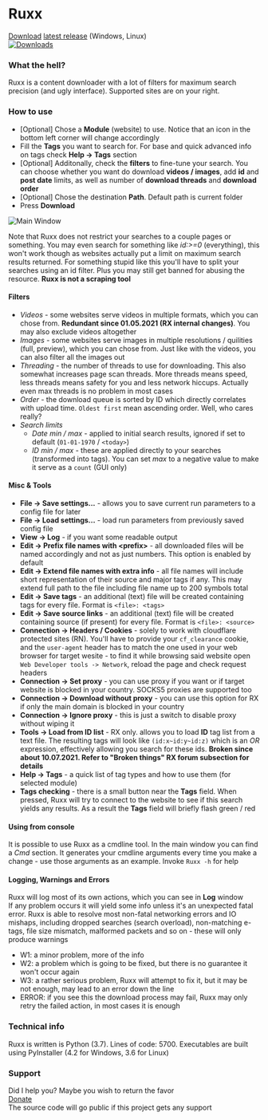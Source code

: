 # Ruxx
[Download](https://github.com/Trickerer01/Ruxx/releases/) [latest release](https://github.com/Trickerer01/Ruxx/releases/latest/) (Windows, Linux)  
[![Downloads](https://img.shields.io/github/downloads/Trickerer01/Ruxx/total?color=brightgreen&style=flat)](https://github.com/Trickerer01/Ruxx/releases/)

### What the hell?
Ruxx is a content downloader with a lot of filters for maximum search precision (and ugly interface). Supported sites are on your right.

### How to use
- \[Optional] Chose a **Module** (website) to use. Notice that an icon in the bottom left corner will change accordingly
- Fill the **Tags** you want to search for. For base and quick advanced info on tags check **Help -> Tags** section
- \[Optional] Additonally, check the **filters** to fine-tune your search. You can choose whether you want do download **videos / images**, add **id** and **post date** limits, as well as number of **download threads** and **download order**
- \[Optional] Chose the destination **Path**. Default path is current folder
- Press **Download**

![Main Window](https://user-images.githubusercontent.com/76029665/178128374-06f2d1fd-0cf0-40c3-ad6e-eb6a95e07ae7.JPG)

Note that Ruxx does not restrict your searches to a couple pages or something. You may even search for something like *id:>=0* (everything), this won't work though as websites actually put a limit on maximum search results returned. For something stupid like this you'll have to split your searches using an id filter. Plus you may still get banned for abusing the resource. **Ruxx is not a scraping tool**

#### Filters
- *Videos* - some websites serve videos in multiple formats, which you can chose from. **Redundant since 01.05.2021 (RX internal changes)**. You may also exclude videos altogether
- *Images* - some websites serve images in multiple resolutions / quilities (full, preview), which you can chose from. Just like with the videos, you can also filter all the images out
- *Threading* - the number of threads to use for downloading. This also somewhat increases page scan threads. More threads means speed, less threads means safety for you and less network hiccups. Actually even max threads is no problem in most cases
- *Order* - the download queue is sorted by ID which directly correlates with upload time. `Oldest first` mean ascending order. Well, who cares really?
- *Search limits*
  - *Date min / max* - applied to initial search results, ignored if set to default (`01-01-1970` / `<today>`)
  - *ID min / max* - these are applied directly to your searches (transformed into tags). You can set *max* to a negative value to make it serve as a `count` (GUI only)

#### Misc & Tools
- **File -> Save settings...** - allows you to save current run parameters to a config file for later
- **File -> Load settings...** - load run parameters from previously saved config file
- **View -> Log** - if you want some readable output
- **Edit -> Prefix file names with \<prefix>** - all downloaded files will be named accordingly and not as just numbers. This option is enabled by default
- **Edit -> Extend file names with extra info** - all file names will include short representation of their source and major tags if any. This may extend full path to the file including file name up to 200 symbols total
- **Edit -> Save tags** - an additional (text) file will be created containing tags for every file. Format is `<file>: <tags>`
- **Edit -> Save source links** - an additional (text) file will be created containing source (if present) for every file. Format is `<file>: <source>`
- **Connection -> Headers / Cookies** - solely to work with cloudflare protected sites (RN). You'll have to provide your `cf_clearance` cookie, and the `user-agent` header has to match the one used in your web browser for target wesite - to find it while browsing said website open `Web Developer tools -> Network`, reload the page and check request headers
- **Connection -> Set proxy** - you can use proxy if you want or if target website is blocked in your country. SOCKS5 proxies are supported too
- **Connection -> Download without proxy** - you can use this option for RX if only the main domain is blocked in your country
- **Connection -> Ignore proxy** - this is just a switch to disable proxy without wiping it
- **Tools -> Load from ID list** - RX only. allows you to load **ID** tag list from a text file. The resulting tags will look like `(id:x~id:y~id:z)` which is an *OR* expression, effectively allowing you search for these ids. **Broken since about 10.07.2021. Refer to "Broken things" RX forum subsection for details**
- **Help -> Tags** - a quick list of tag types and how to use them (for selected module)
- **Tags checking** - there is a small button near the **Tags** field. When pressed, Ruxx will try to connect to the website to see if this search yields any results. As a result the **Tags** field will briefly flash green / red

#### Using from console
It is possible to use Ruxx as a cmdline tool. In the main window you can find a *Cmd* section. It generates your cmdline arguments every time you make a change - use those arguments as an example. Invoke `Ruxx -h` for help

#### Logging, Warnings and Errors
Ruxx will log most of its own actions, which you can see in **Log** window  
If any problem occurs it will yield some info unless it's an unexpected fatal error. Ruxx is able to resolve most non-fatal networking errors and IO mishaps, including dropped searches (search overload), non-matching e-tags, file size mismatch, malformed packets and so on - these will only produce warnings
- W1: a minor problem, more of the info
- W2: a problem which is going to be fixed, but there is no guarantee it won't occur again
- W3: a rather serious problem, Ruxx will attempt to fix it, but it may be not enough, may lead to an error down the line
- ERROR: if you see this the download process may fail, Ruxx may only retry the failed action, in most cases it is enough

### Technical info
Ruxx is written is Python (3.7). Lines of code: 5700. Executables are built using PyInstaller (4.2 for Windows, 3.6 for Linux)

### Support
Did I help you? Maybe you wish to return the favor  
[Donate](https://paypal.me/trickerer)  
The source code will go public if this project gets any support
